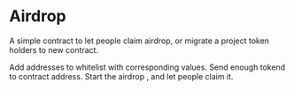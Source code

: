# Airdrop
A simple contract to let people claim airdrop, or migrate a project token holders to new contract.

Add addresses to whitelist with corresponding values.
Send enough tokend to contract address.
Start the airdrop , and let people claim it.
